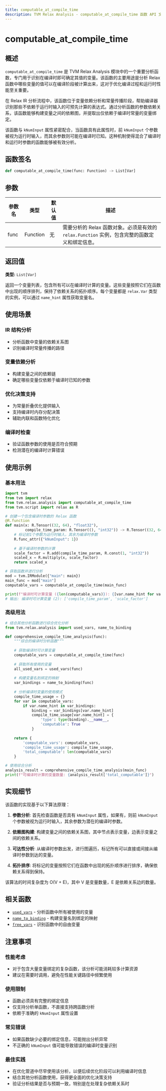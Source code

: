 ```yaml
---
title: computable_at_compile_time
description: TVM Relax Analysis - computable_at_compile_time 函数 API 文档
---
```


# computable_at_compile_time

## 概述

`computable_at_compile_time` 是 TVM Relax Analysis 模块中的一个重要分析函数，专门用于识别在编译时即可确定其值的变量。该函数的主要用途是分析 Relax 函数中哪些变量的值可以在编译阶段被计算出来，这对于优化编译过程和运行时性能至关重要。

在 Relax IR 分析流程中，该函数位于变量依赖分析和常量传播阶段，帮助编译器识别那些不依赖于运行时输入的可预先计算的表达式。通过分析函数的参数依赖关系，该函数能够构建变量之间的依赖图，并提取出仅依赖于编译时常量的变量绑定。

该函数与 `kNumInput` 属性紧密配合，当函数具有此属性时，前 `kNumInput` 个参数被视为运行时输入，而其余参数则可能在编译时已知。这种机制使得混合了编译时和运行时参数的函数能够被有效分析。

## 函数签名

```python
def computable_at_compile_time(func: Function) -> List[Var]
```

## 参数

| 参数名 | 类型 | 默认值 | 描述 |
|--------|------|--------|------|
| func | Function | 无 | 需要分析的 Relax 函数对象。必须是有效的 `relax.Function` 实例，包含完整的函数定义和绑定信息。 |

## 返回值

**类型:** `List[Var]`

返回一个变量列表，包含所有可以在编译时计算的变量。这些变量按照它们在函数中出现的顺序排列，保持了依赖关系的拓扑顺序。每个变量都是 `relax.Var` 类型的实例，可以通过 `name_hint` 属性获取变量名。

## 使用场景

### IR 结构分析
- 分析函数中变量的依赖关系图
- 识别编译时常量传播的路径

### 变量依赖分析  
- 构建变量之间的依赖链
- 确定哪些变量仅依赖于编译时已知的参数

### 优化决策支持
- 为常量折叠优化提供输入
- 支持编译时内存分配决策
- 辅助内联和函数特化优化

### 编译时检查
- 验证函数参数的使用是否符合预期
- 检测潜在的编译时计算错误

## 使用示例

### 基本用法

```python
import tvm
from tvm import relax
from tvm.relax.analysis import computable_at_compile_time
from tvm.script import relax as R

# 创建一个包含编译时参数的 Relax 函数
@R.function
def main(x: R.Tensor((32, 64), "float32"), 
         compile_time_param: R.Tensor((), "int32")) -> R.Tensor((32, 64), "float32"):
    # 标记前1个参数为运行时输入，其余为编译时参数
    R.func_attr({"kNumInput": 1})
    
    # 基于编译时参数的计算
    scale_factor = R.add(compile_time_param, R.const(1, "int32"))
    scaled_x = R.multiply(x, scale_factor)
    return scaled_x

# 获取函数并进行分析
mod = tvm.IRModule({"main": main})
main_func = mod["main"]
computable_vars = computable_at_compile_time(main_func)

print(f"编译时可计算变量 ({len(computable_vars)}): {[var.name_hint for var in computable_vars]}")
# 输出: 编译时可计算变量 (2): ['compile_time_param', 'scale_factor']
```

### 高级用法

```python
# 结合其他分析函数进行综合优化分析
from tvm.relax.analysis import used_vars, name_to_binding

def comprehensive_compile_time_analysis(func):
    """综合的编译时分析函数"""
    
    # 获取编译时可计算变量
    computable_vars = computable_at_compile_time(func)
    
    # 获取所有使用的变量
    all_used_vars = used_vars(func)
    
    # 构建变量名到绑定的映射
    var_bindings = name_to_binding(func)
    
    # 分析编译时变量的使用模式
    compile_time_usage = {}
    for var in computable_vars:
        if var.name_hint in var_bindings:
            binding = var_bindings[var.name_hint]
            compile_time_usage[var.name_hint] = {
                'type': type(binding).__name__,
                'computable': True
            }
    
    return {
        'computable_vars': computable_vars,
        'compile_time_usage': compile_time_usage,
        'total_computable': len(computable_vars)
    }

# 使用综合分析
analysis_result = comprehensive_compile_time_analysis(main_func)
print(f"可编译时计算的变量数量: {analysis_result['total_computable']}")
```

## 实现细节

该函数的实现基于以下算法原理：

1. **参数分析**: 首先检查函数是否具有 `kNumInput` 属性，如果有，则前 `kNumInput` 个参数被视为运行时输入，其余参数为潜在的编译时参数。

2. **依赖图构建**: 构建变量之间的依赖关系图，其中节点表示变量，边表示变量之间的依赖关系。

3. **可达性分析**: 从编译时参数出发，进行图遍历，标记所有可以直接或间接从编译时参数到达的变量。

4. **拓扑排序**: 将标记的变量按照它们在函数中出现的拓扑顺序进行排序，确保依赖关系得到保持。

该算法的时间复杂度为 O(V + E)，其中 V 是变量数量，E 是依赖关系边的数量。

## 相关函数

- [`used_vars`](./used_vars.md) - 分析函数中所有被使用的变量
- [`name_to_binding`](./name_to_binding.md) - 构建变量名到绑定的映射
- [`free_vars`](./free_vars.md) - 识别函数中的自由变量

## 注意事项

### 性能考虑
- 对于包含大量变量绑定的复杂函数，该分析可能消耗较多计算资源
- 建议在需要时调用，避免在性能关键路径中频繁使用

### 使用限制
- 函数必须具有完整的绑定信息
- 仅支持分析单函数，不直接支持跨函数分析
- 依赖于准确的 `kNumInput` 属性设置

### 常见错误
- 如果函数缺少必要的绑定信息，可能抛出分析异常
- 不正确的 `kNumInput` 值可能导致错误的编译时变量识别

### 最佳实践
- 在优化管道中尽早使用该分析，以便后续优化阶段可以利用编译时信息
- 结合其他分析函数使用，获得更全面的优化决策支持
- 验证分析结果是否与预期一致，特别是在处理复杂依赖关系时